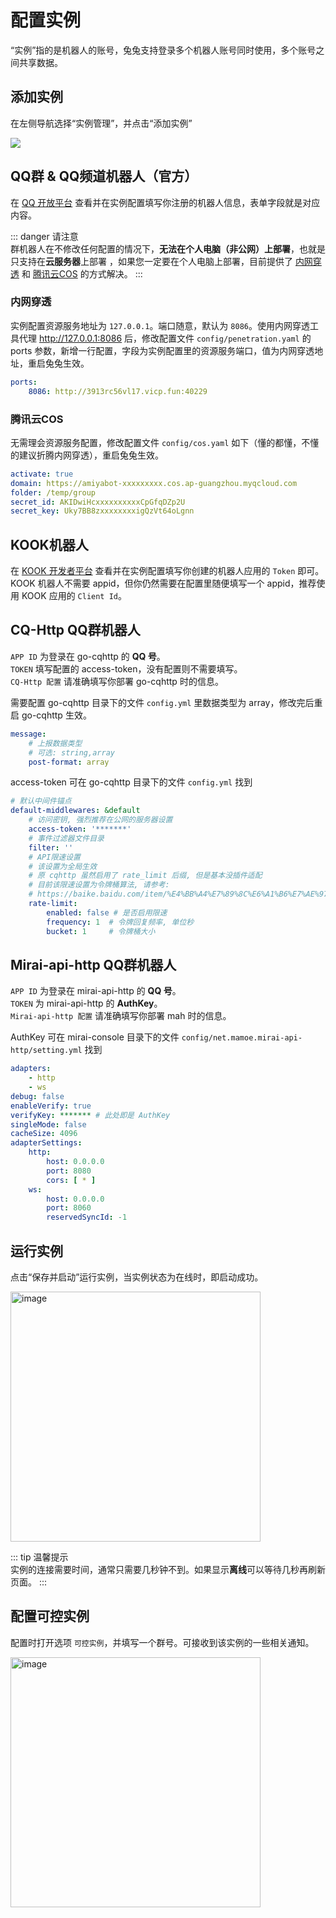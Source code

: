 # 配置实例

“实例”指的是机器人的账号，兔兔支持登录多个机器人账号同时使用，多个账号之间共享数据。

## 添加实例

在左侧导航选择“实例管理”，并点击“添加实例”

![](../../../assets/console/addBot.png)

## QQ群 & QQ频道机器人（官方）

在 [QQ 开放平台](https://q.qq.com/#/) 查看并在实例配置填写你注册的机器人信息，表单字段就是对应内容。

::: danger 请注意<br>
群机器人在不修改任何配置的情况下，**无法在个人电脑（非公网）上部署**，也就是只支持在**云服务器**上部署
，如果您一定要在个人电脑上部署，目前提供了 [内网穿透](https://www.baidu.com/s?wd=内网穿透)
和 [腾讯云COS](https://www.baidu.com/s?wd=腾讯云COS) 的方式解决。
:::

### 内网穿透

实例配置资源服务地址为 `127.0.0.1`。端口随意，默认为 `8086`。使用内网穿透工具代理 http://127.0.0.1:8086 后，修改配置文件
`config/penetration.yaml` 的 ports 参数，新增一行配置，字段为实例配置里的资源服务端口，值为内网穿透地址，重启兔兔生效。

```yaml
ports:
    8086: http://3913rc56vl17.vicp.fun:40229
```

### 腾讯云COS

无需理会资源服务配置，修改配置文件 `config/cos.yaml` 如下（懂的都懂，不懂的建议折腾内网穿透），重启兔兔生效。

```yaml
activate: true
domain: https://amiyabot-xxxxxxxxx.cos.ap-guangzhou.myqcloud.com
folder: /temp/group
secret_id: AKIDwiHcxxxxxxxxxxCpGfqDZp2U
secret_key: Uky7BB8zxxxxxxxxigQzVt64oLgnn
```

## KOOK机器人

在 [KOOK 开发者平台](https://developer.kookapp.cn/app/index) 查看并在实例配置填写你创建的机器人应用的 `Token` 即可。KOOK
机器人不需要 appid，但你仍然需要在配置里随便填写一个 appid，推荐使用 KOOK
应用的 `Client Id`。

## CQ-Http QQ群机器人

`APP ID` 为登录在 go-cqhttp 的 **QQ 号**。<br>
`TOKEN` 填写配置的 access-token，没有配置则不需要填写。<br>
`CQ-Http 配置` 请准确填写你部署 go-cqhttp 时的信息。

需要配置 go-cqhttp 目录下的文件 `config.yml` 里数据类型为 array，修改完后重启 go-cqhttp 生效。

```yaml {4}
message:
    # 上报数据类型
    # 可选: string,array
    post-format: array
```

access-token 可在 go-cqhttp 目录下的文件 `config.yml` 找到

```yaml {4}
# 默认中间件锚点
default-middlewares: &default
    # 访问密钥, 强烈推荐在公网的服务器设置
    access-token: '*******'
    # 事件过滤器文件目录
    filter: ''
    # API限速设置
    # 该设置为全局生效
    # 原 cqhttp 虽然启用了 rate_limit 后缀, 但是基本没插件适配
    # 目前该限速设置为令牌桶算法, 请参考:
    # https://baike.baidu.com/item/%E4%BB%A4%E7%89%8C%E6%A1%B6%E7%AE%97%E6%B3%95/6597000?fr=aladdin
    rate-limit:
        enabled: false # 是否启用限速
        frequency: 1  # 令牌回复频率, 单位秒
        bucket: 1     # 令牌桶大小
```

## Mirai-api-http QQ群机器人

`APP ID` 为登录在 mirai-api-http 的 **QQ 号**。<br>
`TOKEN` 为 mirai-api-http 的 **AuthKey**。<br>
`Mirai-api-http 配置` 请准确填写你部署 mah 时的信息。

AuthKey 可在 mirai-console 目录下的文件 `config/net.mamoe.mirai-api-http/setting.yml` 找到

```yaml {6}
adapters:
    - http
    - ws
debug: false
enableVerify: true
verifyKey: ******* # 此处即是 AuthKey
singleMode: false
cacheSize: 4096
adapterSettings:
    http:
        host: 0.0.0.0
        port: 8080
        cors: [ * ]
    ws:
        host: 0.0.0.0
        port: 8060
        reservedSyncId: -1
```

## 运行实例

点击“保存并启动”运行实例，当实例状态为在线时，即启动成功。

<img style="width: 400px" src="../../../assets/console/online.png" alt="image">

::: tip 温馨提示<br>
实例的连接需要时间，通常只需要几秒钟不到。如果显示**离线**可以等待几秒再刷新页面。
:::

## 配置可控实例

配置时打开选项 `可控实例`，并填写一个群号。可接收到该实例的一些相关通知。

<img style="width: 400px" src="../../../assets/console/mainBot.png" alt="image">


